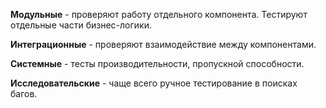 **Модульные** - проверяют работу отдельного компонента. Тестируют отдельные части бизнес-логики.

**Интеграционные** - проверяют взаимодействие между компонентами.

**Системные** - тесты производительности, пропускной способности.

**Исследовательские** - чаще всего ручное тестирование в поисках багов.